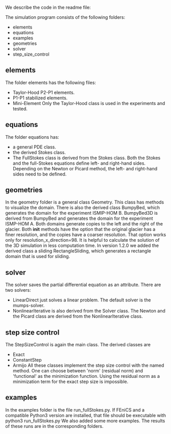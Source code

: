 We describe the code in the readme file:

The simulation program consists of the following folders:
- elements
- equations
- examples
- geometries
- solver
- step_size_control

## elements
The folder elements has the following files:
- Taylor-Hood P2-P1 elements.
- P1-P1 stabilized elements.
- Mini-Element
Only the Taylor-Hood class is used in the experiments and tested.

## equations
The folder equations has:
- a general PDE class.
- the derived Stokes class.
- The FullStokes class is derived from the Stokes class.
Both the Stokes and the full-Stokes equations define left- and right-hand sides.
Depending on the Newton or Picard method, the left- and right-hand sides need to be defined.

## geometries
In the geometry folder is a general class Geometry. 
This class has methods to visualize the domain.
There is also the derived class BumpyBed, which generates the domain for the experiment ISMIP-HOM B.
BumpyBed3D is derived from BumpyBed and generates the domain for the experiment ISMP-HOM A.
Both domains generate copies to the left and the right of the glacier.
Both __init__ methods have the option that the original glacier has a finer resolution, and the copies have a coarser resolution. That option works only for resolution_x_direction=98. It is helpful to calculate the solution of the 3D simulation in less computation time.
In version 1.2.0 we added the derived class a sliding RectangleSliding, which generates a rectangle domain that is used for sliding.

## solver
The solver saves the partial differential equation as an attribute.
There are two solvers:
- LinearDirect just solves a linear problem. The default solver is the mumps-solver.
- NonlinearIterative is also derived from the Solver class.
The Newton and the Picard class are derived from the NonlinearIterative class.

## step size control
The StepSizeControl is again the main class. The derived classes are
- Exact
- ConstantStep
- Armijo
All these classes implement the step size control with the named method.
One can choose between 'norm' (residual norm) and 'functional' as the minimization function.
Using the residual norm as a minimization term for the exact step size is impossible.

## examples
In the examples folder is the file run_fullStokes.py. If FEniCS and a compatible Python3 version are installed, that file should be executable with
python3 run_fullStokes.py
We also added some more examples. The results of these runs are in the corresponding folders.
